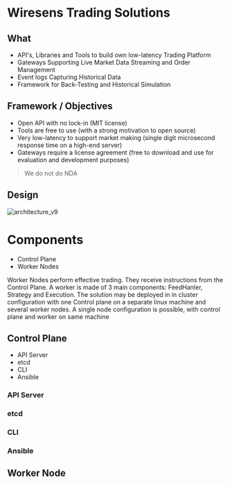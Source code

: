 # Wiresens Trading Solutions
## What
* API's, Libraries and Tools to build own low-latency Trading Platform
* Gateways Supporting Live Market Data Streaming  and Order Management
* Event logs Capturing Historical Data
* Framework for Back-Testing and Historical Simulation
## Framework / Objectives
* Open API with no lock-in (MIT license)
* Tools are free to use (with a strong motivation to open source)
* Very low-latency to support market making (single digit microsecond response time on a high-end server)
* Gateways require a license agreement (free to download and use for evaluation and development purposes)
> We do not do NDA
## Design
![architecture_v9](https://user-images.githubusercontent.com/61380379/191274730-cd287d0f-f4cc-4512-b5be-bb5112609118.png)
# Components
* Control Plane
* Worker Nodes

Worker Nodes perform effective trading. They receive instructions from the Control Plane. A worker is made of 3 main components: FeedHanler, Strategy and Execution.
The solution may be deployed in in cluster configuration with one Control plane on a separate linux machine and several worker nodes. A single node configuration is possible, with control plane and worker on same machine
## Control Plane
* API Server
* etcd
* CLI
* Ansible
### API Server
### etcd
### CLI
### Ansible
## Worker Node
